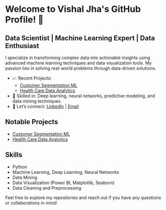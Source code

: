 # Welcome to Vishal Jha's GitHub Profile! 🌟

## Data Scientist | Machine Learning Expert | Data Enthusiast

I specialize in transforming complex data into actionable insights using advanced machine learning techniques and data visualization tools. My passion lies in solving real-world problems through data-driven solutions.

- 📈 Recent Projects:
  - [Customer Segmentation ML](https://github.com/VishalJhaGitHub/CustomerSegmentationML)
  - [Health Care Data Analytics](https://github.com/VishalJhaGitHub/HealthCareDataAnalytics)
- 🧠 Skilled in: Deep learning, neural networks, predictive modeling, and data mining techniques.
- 💬 Let’s connect: [LinkedIn](https://www.linkedin.com/in/vishal-jha) | [Email](vishaljha.linkedin@gmail.com)

## Notable Projects
- [Customer Segmentation ML](https://github.com/VishalJhaGitHub/CustomerSegmentationML)
- [Health Care Data Analytics](https://github.com/VishalJhaGitHub/HealthCareDataAnalytics)

## Skills
- Python
- Machine Learning, Deep Learning, Neural Networks
- Data Mining
- Data Visualization (Power BI, Matplotlib, Seaborn)
- Data Cleaning and Preprocessing

Feel free to explore my repositories and reach out if you have any questions or collaborations in mind!
